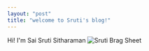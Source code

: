 ```yaml
---
layout: "post"
title: "welcome to Sruti's blog!"
---
```


Hi! I'm Sai Sruti Sitharaman
![Sruti](/Sruti/docs/assets/sruti.jpg)
Brag Sheet 
